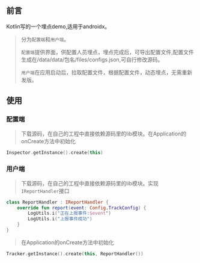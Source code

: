 ## 前言

Kotlin写的一个埋点demo,适用于androidx。

> 分为`配置端`和`用户端`。
>
> `配置端`提供界面，供配置人员埋点，埋点完成后，可导出配置文件,配置文件生成在/data/data/包名/files/configs.json,可自行修改源码。
>
> `用户端`在应用启动后，拉取配置文件，根据配置文件，动态埋点，无需重新发版。

## 使用

### 配置端

> 下载源码，在自己的工程中直接依赖源码里的lib模块。在Application的onCreate方法中初始化

```kotlin
Inspector.getInstance().create(this)
```

### 用户端

> 下载源码，在自己的工程中直接依赖源码里的lib模块。实现`IReportHandler`接口

```kotlin
class ReportHandler : IReportHandler {
    override fun report(event: Config.TrackConfig) {
        LogUtils.i("正在上报事件:$event")
        LogUtils.i("上报事件成功")
    }
}
```

> 在Application的onCreate方法中初始化

```kotlin
Tracker.getInstance().create(this, ReportHandler())
```

